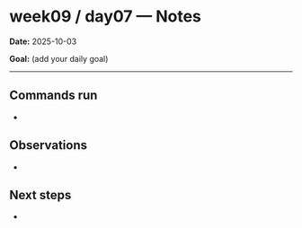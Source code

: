 ﻿# week09 / day07 — Notes

**Date:** 2025-10-03

**Goal:** (add your daily goal)

---
## Commands run
- 

## Observations
- 

## Next steps
- 
